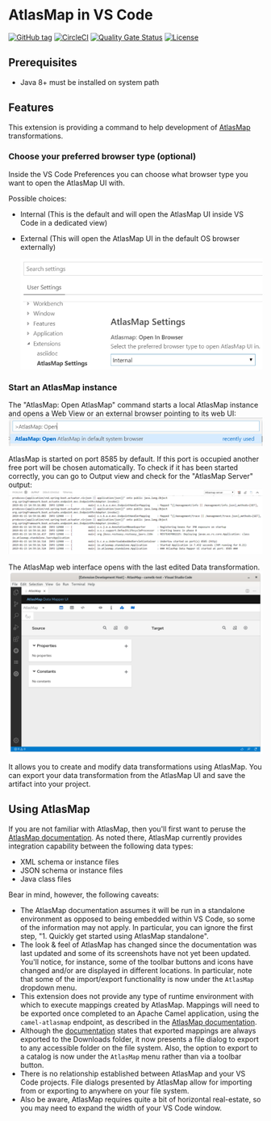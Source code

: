 # AtlasMap in VS Code

[![GitHub tag](https://img.shields.io/github/tag/jboss-fuse/vscode-atlasmap.svg?style=plastic)](https://github.com/jboss-fuse/vscode-atlasmap/tags)
[![CircleCI](https://circleci.com/gh/circleci/circleci-docs.svg?style=shield)](https://circleci.com/gh/jboss-fuse/vscode-atlasmap)
[![Quality Gate Status](https://sonarcloud.io/api/project_badges/measure?project=vscode-atlasmap&metric=alert_status)](https://sonarcloud.io/dashboard?id=vscode-atlasmap)
[![License](https://img.shields.io/badge/license-Apache%202-blue.svg)](https://opensource.org/licenses/Apache-2.0)

## Prerequisites

-   Java 8+ must be installed on system path

## Features

This extension is providing a command to help development of [AtlasMap](http://docs.atlasmap.io/) transformations.

### Choose your preferred browser type (optional)

Inside the VS Code Preferences you can choose what browser type you want to open the AtlasMap UI with.

Possible choices:

-   Internal (This is the default and will open the AtlasMap UI inside VS Code in a dedicated view)
-   External (This will open the AtlasMap UI in the default OS browser externally)

    ![AtlasMap Preferences](doc/AtlasMapPreferences.png)

### Start an AtlasMap instance

The "AtlasMap: Open AtlasMap" command starts a local AtlasMap instance and opens a Web View or an external browser pointing to its
web UI:
![Open AtlasMap command in palette](doc/OpenAtlasMapCommand.png)

AtlasMap is started on port 8585 by default. If this port is occupied another free port will be chosen automatically.
To check if it has been started correctly, you can go to Output view and check for the "AtlasMap Server" output:
![AtlasMap Server output](doc/AtlasMapServerOutput.png)

The AtlasMap web interface opens with the last edited Data transformation.
![Default page AtlasMap](doc/AtlasMapDefaultPage.png)

It allows you to create and modify data transformations using AtlasMap. You can export your data transformation from the AtlasMap UI
and save the artifact into your project.

## Using AtlasMap

If you are not familiar with AtlasMap, then you'll first want to peruse the [AtlasMap documentation](http://docs.atlasmap.io/). As
noted there, AtlasMap currently provides integration capability between the following data types:

-   XML schema or instance files
-   JSON schema or instance files
-   Java class files

Bear in mind, however, the following caveats:

-   The AtlasMap documentation assumes it will be run in a standalone environment as opposed to being
    embedded within VS Code, so some of the information may not apply. In particular, you can ignore the first step, "1. Quickly get
    started using AtlasMap standalone".
-   The look & feel of AtlasMap has changed since the documentation was last updated and some of its screenshots have not yet been
    updated. You'll notice, for instance, some of the toolbar buttons and icons have changed and/or are displayed in different
    locations. In particular, note that some of the import/export functionality is now under the `AtlasMap` dropdown menu.
-   This extension does not provide any type of runtime environment with which to execute mappings created by
    AtlasMap. Mappings will need to be exported once completed to an Apache Camel application, using the `camel-atlasmap` endpoint,
    as described in the [AtlasMap documentation](http://docs.atlasmap.io/#running-atlasmap-with-apache-camel).
-   Although the [documentation](https://docs.atlasmap.io/#exporting-mappings-to-an-atlasmap-catalog-file) states that
    exported mappings are always exported to the Downloads folder, it now presents a file dialog to export to any accessible folder
    on the file system. Also, the option to export to a catalog is now under the `AtlasMap` menu rather than via a toolbar
    button.
-   There is no relationship established between AtlasMap and your VS Code projects. File dialogs presented by AtlasMap allow for
    importing from or exporting to anywhere on your file system.
-   Also be aware, AtlasMap requires quite a bit of horizontal real-estate, so you may need to expand the width of your VS Code
    window.
